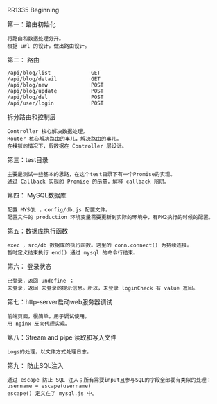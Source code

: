 RR1335 Beginning

第一：路由初始化

    将路由和数据处理分开。
    根据 url 的设计，做出路由设计。

第二： 路由

    /api/blog/list             GET    
    /api/blog/detail           GET
    /api/blog/new              POST 
    /api/blog/update           POST
    /api/blog/del              POST
    /api/user/login            POST





拆分路由和控制层

    Controller 核心解决数据处理。
    Router 核心解决路由的事儿，解决路由的事儿。
    在模拟的情况下，假数据在 Controller 层设计。


第三：test目录

    主要是测试一些基本的思路，在这个test目录下有一个Promise的实现。
    通过 Callback 实现的 Promise 的示意，解释 callback 陷阱。


第四： MySQL数据库

    配置 MYSQL ，config/db.js 配置文件。
    配置文件的 production 环境变量需要更新到实际的环境中，有PM2执行的时候的配置。


第五：数据库执行函数

    exec ，src/db 数据库的执行函数。这里的 conn.connect() 为持续连接。
    暂时定义结束执行 end() 通过 mysql 的命令行结束。


第六： 登录状态

    已登录，返回 undefine ；
    未登录，返回 未登录的提示信息。所以，未登录 loginCheck 有 value 返回。

第七：http-server启动web服务器调试

    前端页面，很简单，用于调试使用。
    用 nginx 反向代理实现。


第八：Stream and pipe 读取和写入文件

    Logs的处理，以文件方式处理日志。

第九： 防止SQL注入

    通过 escape 防止 SQL 注入；所有需要input且参与SQL的字段全部要有类似的处理：
    username = escape(username)
    escape() 定义在了 mysql.js 中。

